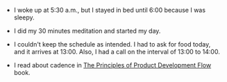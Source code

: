- I woke up at 5:30 a.m., but I stayed in bed until 6:00 because I was sleepy.

- I did my 30 minutes meditation and started my day.

- I couldn't keep the schedule as intended. I had to ask for food today, and it arrives at 13:00. Also, I had a call on the interval of 13:00 to 14:00.

- I read about cadence in [The Principles of Product Development Flow](/zettelkasten/the-principles-o-product-development-flow) book.
